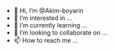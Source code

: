 - 👋 Hi, I’m @Akim-boyarin
- 👀 I’m interested in ...
- 🌱 I’m currently learning ...
- 💞️ I’m looking to collaborate on ...
- 📫 How to reach me ...

<!---
Akim-boyarin/Akim-boyarin is a ✨ special ✨ repository because its `README.md` (this file) appears on your GitHub profile.
You can click the Preview link to take a look at your changes.
--->
